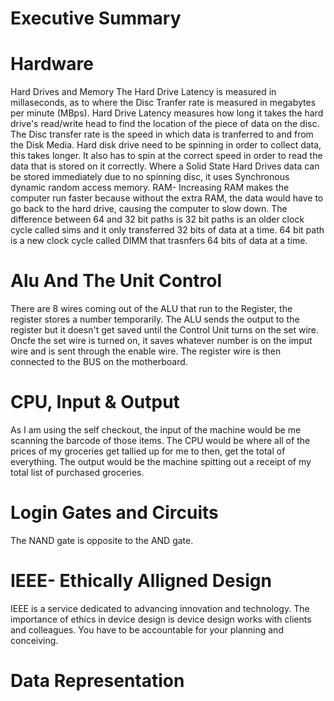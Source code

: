 # Executive Summary
# Hardware
Hard Drives and Memory
The Hard Drive Latency is measured in millaseconds, as to where the Disc Tranfer rate is measured in megabytes per minute (MBps). Hard Drive Latency measures how long it takes the hard drive's read/write head to find the location of the piece of data on the disc. The Disc transfer rate is the speed in which data is tranferred to and from the Disk Media.
Hard disk drive need to be spinning in order to collect data, this takes longer. It also has to spin at the correct speed in order to read the data that is stored on it correctly. Where a Solid State Hard Drives data can be stored immediately due to no spinning disc, it uses Synchronous dynamic random access memory.
RAM- Increasing RAM makes the computer run faster because without the extra RAM, the data would have to go back to the hard drive, causing the computer to slow down.
The difference between 64 and 32 bit paths is 32 bit paths is an older clock cycle called sims and it only transferred 32 bits of data at a time. 64 bit path is a new clock cycle called DIMM that trasnfers 64 bits of data at a time.
# Alu And The Unit Control
There are 8 wires coming out of the ALU that run to the Register, the register stores a number temporarily. The ALU sends the output to the register but it doesn't get saved until the Control Unit turns on the set wire. Oncfe the set wire is turned on, it saves whatever number is on the imput wire and is sent through the enable wire. The register wire is then connected to the BUS on the motherboard.
# CPU, Input & Output
As I am using the self checkout, the input of the machine would be me scanning the barcode of those items.  The CPU would be where all of the prices of my groceries get tallied up for me to then, get the total of everything. The output would be the machine spitting out a receipt of my total list of purchased groceries.
# Login Gates and Circuits
The NAND gate is opposite to the AND gate.
# IEEE- Ethically Alligned Design
IEEE is a service dedicated to advancing innovation and technology. The importance of ethics in device design is device design works with clients and colleagues. You have to be accountable for your planning and conceiving.
# Data Representation

